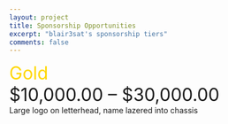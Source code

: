 ```yaml
---
layout: project
title: Sponsorship Opportunities
excerpt: "blair3sat's sponsorship tiers"
comments: false
---
```

<div style="font-size:24pt;color:gold;">Gold</div><div style="font-size:24pt;"> $10,000.00 – $30,000.00</div>
Large logo on letterhead, name lazered into chassis
